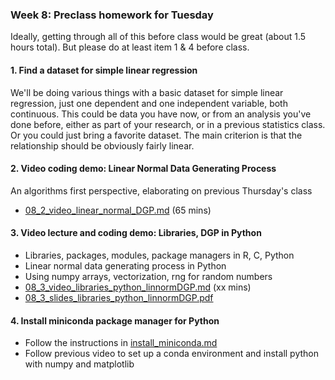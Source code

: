 ### Week 8: Preclass homework for Tuesday

Ideally, getting through all of this before class would be great (about 1.5 hours total). But please do at least item 1 & 4 before class.


#### 1. Find a dataset for simple linear regression

We'll be doing various things with a basic dataset for simple linear regression, just one dependent and one independent variable, both continuous. This could be data you have now, or from an analysis you've done before, either as part of your research, or in a previous statistics class. Or you could just bring a favorite dataset. The main criterion is that the relationship should be obviously fairly linear.


#### 2. Video coding demo: Linear Normal Data Generating Process

An algorithms first perspective, elaborating on previous Thursday's class

* [08_2_video_linear_normal_DGP.md](08_2_video_linear_normal_DGP.md) (65 mins)


#### 3. Video lecture and coding demo: Libraries, DGP in Python 

* Libraries, packages, modules, package managers in R, C, Python
* Linear normal data generating process in Python
* Using numpy arrays, vectorization, rng for random numbers
* [08_3_video_libraries_python_linnormDGP.md](08_3_video_libraries_python_linnormDGP.md) (xx mins)
* [08_3_slides_libraries_python_linnormDGP.pdf](08_3_slides_libraries_python_linnormDGP.pdf)

#### 4. Install miniconda package manager for Python

* Follow the instructions in [install_miniconda.md](tech_setup/install_miniconda.md)
* Follow previous video to set up a conda environment and install python with numpy and matplotlib

